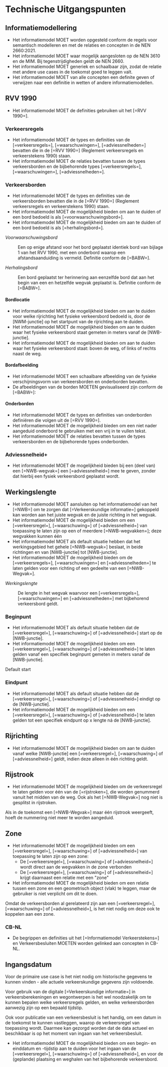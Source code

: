 # Technische Uitgangspunten

## Informatiemodellering

* Het informatiemodel MOET worden opgesteld conform de regels voor semantisch modelleren en met de relaties en concepten in de NEN 2660:2021.
* Het informatiemodel MOET waar mogelijk aangesloten op de NEN 3610 en de MIM. Bij tegenstrijdigheden geldt de NEN 2660.
* Het informatiemodel MOET generiek en schaalbaar zijn, zodat de relatie met andere use cases in de toekomst goed te leggen valt. 
* Het informatiemodel MOET van alle concepten een definite geven of verwijzen naar een definitie in wetten of andere informatiemodellen. 

## RVV 1990
* Het informatiemodel MOET de definities gebruiken uit het [=RVV 1990=].

### Verkeersregels 

* Het informatiemodel MOET de types en definities van de [=verkeersregels=], [=waarschuwingen=], [=adviessnelheden=] bevatten die in de [=RVV 1990=] (Reglement verkeersregels en verkeerstekens 1990) staan. 
* Het informatiemodel MOET de relaties bevatten tussen de types verkeersborden en de bijbehorende types [=verkeersregels=], [=waarschuwingen=], [=adviessnelheden=]. 

### Verkeersborden

* Het informatiemodel MOET de types en definities van de verkeersborden bevatten die in de [=RVV 1990=] (Reglement verkeersregels en verkeerstekens 1990) staan.
* Het informatiemodel MOET de mogelijkheid bieden om aan te duiden of een bord bedoeld is als [=voorwaarschuwingsbord=].
* Het informatiemodel MOET de mogelijkheid bieden om aan te duiden of een bord bedoeld is als [=herhalingsbord=].

<dfn data-lt="Voorwaarschuwingsbord">Voorwaarschuwingsbord</dfn>
<dd>Een op enige afstand voor het bord geplaatst identiek bord van bijlage 1 van het RVV 1990, met een onderbord waarop een afstandsaanduiding is vermeld. Definitie conform de [=BABW=].</dd>

<dfn data-lt="Herhalingsbord">Herhalingsbord</dfn>
<dd>Een bord geplaatst ter herinnering aan eenzelfde bord dat aan het begin van een en hetzelfde wegvak geplaatst is. Definitie conform de [=BABW=].</dd>


#### Bordlocatie
* Het informatiemodel MOET de mogelijkheid bieden om aan te duiden voor welke rijrichting het fysieke verkeersbord bedoeld is, door de [NWM-junctie] op het startpunt van de rijrichting aan te duiden.
* Het informatiemodel MOET de mogelijkheid bieden om aan te duiden waar het fysieke verkeersbord staat gemeten in meters vanaf de [NWB-junctie]. 
* Het informatiemodel MOET de mogelijkheid bieden om aan te duiden waar het fysieke verkeersbord staat: boven de weg, of links of rechts naast de weg.

<div class="issue" data-number="145"></div>

#### Bordafbeelding
* Het informatiemodel MOET een schaalbare afbeelding van de fysieke verschijningsvorm van verkeersborden en onderborden bevatten. 
* De afbeeldingen van de borden MOETEN gevisualiseerd zijn conform de [=BABW=]:


#### Onderborden
* Het informatiemodel MOET de types en definities van onderborden definiëren die volgen uit de [=RVV 1990=].
* Het informatiemodel MOET de mogelijkheid bieden om een niet nader aangeduid onderbord te gebruiken met een vrij in te vullen tekst.
* Het informatiemodel MOET de relaties bevatten tussen de types verkeersborden en de bijbehorende types onderborden.

### Adviessnelheid+
* Het informatiemodel MOET de mogelijkheid bieden bij een (deel van) een [=NWB-wegvak=] een [=adviessnelheid=] mee te geven, zonder dat hierbij een fysiek verkeersbord geplaatst wordt.

## Werkingslengte
* Het informatiemodel MOET aansluiten op het informatiemodel van het [=NWB=] om te zorgen dat [=Verkeerskundige informatie=] gekoppeld kan worden aan het juiste wegvak en de juiste richting in het wegvak.
* Het informatiemodel MOET de mogelijkheid bieden om een [=verkeersregel=], [=waarschuwing=] of [=adviessnelheid=] van toepassing te laten zijn op een of meerdere [=NWB-wegvakken=]; deze wegvakken kunnen één 
* Het informatiemodel MOET als default situatie hebben dat het werkingsgebied het gehele [=NWB-wegvak=] beslaat, in beide richtingen en van [NWB-junctie] tot [NWB-junctie].
* Het informatiemodel MOET de mogelijkheid bieden om de [=verkeersregels=], [=waarschuwingen=] en [=adviessnelheden=] te laten gelden voor een richting of een gedeelte van een [=NWB-Wegvak=].

<dfn data-lt="Werkingslengte">Werkingslengte</dfn>
<dd>De lengte in het wegvak waarvoor een [=verkeersregels=], [=waarschuwingen=] en [=adviessnelheden=] met bijbehorend verkeersbord geldt.</dd>


### Beginpunt
* Het informatiemodel MOET als default situatie hebben dat de [=verkeersregel=], [=waarschuwing=] of [=adviessnelheid=] start op de [NWB-junctie]. 
* Het informatiemodel MOET de mogelijkheid bieden om een [=verkeersregel=], [=waarschuwing=] of [=adviessnelheid=] te laten gelden vanaf een specifiek beginpunt gemeten in meters vanaf de [NWB-junctie].

Default start 

### Eindpunt
* Het informatiemodel MOET als default situatie hebben dat de [=verkeersregel=], [=waarschuwing=] of [=adviessnelheid=] eindigt op de [NWB-junctie]. 
* Het informatiemodel MOET de mogelijkheid bieden om een [=verkeersregel=], [=waarschuwing=] of [=adviessnelheid=] te laten gelden tot een specifiek eindpunt op x lengte ná de [NWB-junctie]. 



## Rijrichting
* Het informatiemodel MOET de mogelijkheid bieden om aan te duiden vanaf welke [NWB-junctie] een [=verkeersregel=], [=waarschuwing=] of [=adviessnelheid=] geldt, indien deze alleen in één richting geldt. 

## Rijstrook
* Het informatiemodel MOET de mogelijkheid bieden om de verkeersregel te laten gelden voor één van de [=rijstroken=], die worden genummerd vanuit het midden van de weg. Ook als het [=NWB-Wegvak=] nog niet is gesplitst in rijstroken.

Als in de toekomst een [=NWB-Wegvak=] maar één rijstrook weergeeft, hoeft de nummering niet meer te worden aangeduid. 

## Zone
* Het informatiemodel MOET de mogelijkheid bieden om een [=verkeersregel=], [=waarschuwing=] of [=adviessnelheid=] van toepassing te laten zijn op een zone:
    * De [=verkeersregel=], [=waarschuwing=] of [=adviessnelheid=] wordt direct aan de wegvakken in de zone verbonden
    * De [=verkeersregel=], [=waarschuwing=] of [=adviessnelheid=] krijgt daarnaast een relatie met een "zone"
* Het informatiemodel MOET de mogelijkheid bieden om een relatie tussen een zone en een geometrisch object (vlak) te leggen, maar de gebruiker is niet verplicht om dit te doen.

Omdat de verkeersborden al gerelateerd zijn aan een [=verkeersregel=], [=waarschuwing=] of [=adviessnelheid=], is het niet nodig om deze ook te koppelen aan een zone.


### CB-NL
* De begrippen en definities uit het [=Informatiemodel Verkeerstekens=] en Verkeersbesluiten MOETEN worden gelinked aan concepten in CB-NL.



## Ingangsdatum
Voor de primaire use case is het niet nodig om historische gegevens te kunnen vinden - alle actuele verkeerskundige gegevens zijn voldoende.

Voor gebruik van de digitale [=Verkeerskundige informatie=] in verkeersberekeningen en wegontwerpen is het wel noodzakelijk om te kunnen bepalen welke verkeersregels gelden, en welke verkeersborden aanwezig zijn op een bepaald tijdstip.

Ook voor publicatie van een verkeersbesluit is het handig, om een datum in de toekomst te kunnen vastleggen, waarop de verkeersregel van toepassing wordt. Daarmee kan gezorgd worden dat de data actueel en beschikbaar is op het moment van ingaan van het verkeersbesluit. 

* Het informatiemodel MOET de mogelijkheid bieden om een begin- en einddatum en -tijdstip aan te duiden voor het ingaan van de [=verkeersregel=], [=waarschuwing=] of [=adviessnelheid=], en voor de (geplande) plaatsing en weghalen van het bijbehorende verkeersbord. 